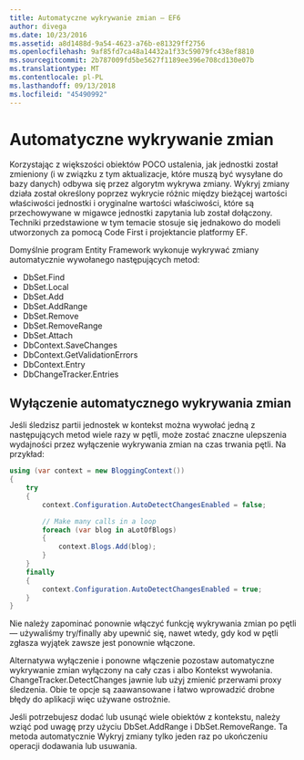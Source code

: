 ```yaml
---
title: Automatyczne wykrywanie zmian — EF6
author: divega
ms.date: 10/23/2016
ms.assetid: a8d1488d-9a54-4623-a76b-e81329ff2756
ms.openlocfilehash: 9af85fd7ca48a14432a1f33c59079fc438ef8810
ms.sourcegitcommit: 2b787009fd5be5627f1189ee396e708cd130e07b
ms.translationtype: MT
ms.contentlocale: pl-PL
ms.lasthandoff: 09/13/2018
ms.locfileid: "45490992"
---
```

# <a name="automatic-detect-changes"></a>Automatyczne wykrywanie zmian
Korzystając z większości obiektów POCO ustalenia, jak jednostki został zmieniony (i w związku z tym aktualizacje, które muszą być wysyłane do bazy danych) odbywa się przez algorytm wykrywa zmiany. Wykryj zmiany działa został określony poprzez wykrycie różnic między bieżącej wartości właściwości jednostki i oryginalne wartości właściwości, które są przechowywane w migawce jednostki zapytania lub został dołączony. Techniki przedstawione w tym temacie stosuje się jednakowo do modeli utworzonych za pomocą Code First i projektancie platformy EF.  

Domyślnie program Entity Framework wykonuje wykrywać zmiany automatycznie wywołanego następujących metod:  

- DbSet.Find  
- DbSet.Local  
- DbSet.Add  
- DbSet.AddRange
- DbSet.Remove  
- DbSet.RemoveRange
- DbSet.Attach  
- DbContext.SaveChanges  
- DbContext.GetValidationErrors  
- DbContext.Entry  
- DbChangeTracker.Entries  

## <a name="disabling-automatic-detection-of-changes"></a>Wyłączenie automatycznego wykrywania zmian  

Jeśli śledzisz partii jednostek w kontekst można wywołać jedną z następujących metod wiele razy w pętli, może zostać znaczne ulepszenia wydajności przez wyłączenie wykrywania zmian na czas trwania pętli. Na przykład:  

``` csharp
using (var context = new BloggingContext())
{
    try
    {
        context.Configuration.AutoDetectChangesEnabled = false;

        // Make many calls in a loop
        foreach (var blog in aLotOfBlogs)
        {
            context.Blogs.Add(blog);
        }
    }
    finally
    {
        context.Configuration.AutoDetectChangesEnabled = true;
    }
}
```  

Nie należy zapominać ponownie włączyć funkcję wykrywania zmian po pętli — używaliśmy try/finally aby upewnić się, nawet wtedy, gdy kod w pętli zgłasza wyjątek zawsze jest ponownie włączone.  

Alternatywa wyłączenie i ponowne włączenie pozostaw automatyczne wykrywanie zmian wyłączony na cały czas i albo Kontekst wywołania. ChangeTracker.DetectChanges jawnie lub użyj zmienić przerwami proxy śledzenia. Obie te opcje są zaawansowane i łatwo wprowadzić drobne błędy do aplikacji więc używane ostrożnie.  

Jeśli potrzebujesz dodać lub usunąć wiele obiektów z kontekstu, należy wziąć pod uwagę przy użyciu DbSet.AddRange i DbSet.RemoveRange. Ta metoda automatycznie Wykryj zmiany tylko jeden raz po ukończeniu operacji dodawania lub usuwania. 
